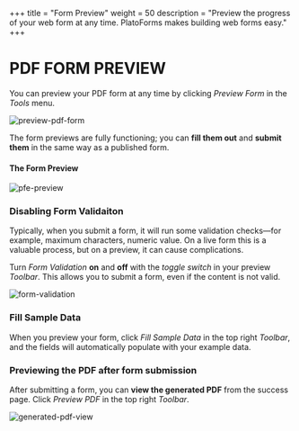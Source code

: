 +++
title = "Form Preview"
weight = 50
description = "Preview the progress of your web form at any time. PlatoForms makes building web forms easy."
+++

# PDF FORM PREVIEW

You can preview your PDF form at any time by clicking *Preview Form* in the *Tools* menu. 



![preview-pdf-form](/images/preview-pdf-form.png)



The form previews are fully functioning; you can **fill them out** and **submit them** in the same way as a published form.

#### The Form Preview

![pfe-preview](/images/pfe-preview.png)



### Disabling Form Validaiton

Typically, when you submit a form, it will run some validation checks—for example, maximum characters, numeric value. On a live form this is a valuable process, but on a preview, it can cause complications.

Turn *Form Validation* **on** and **off** with the *toggle switch* in your preview *Toolbar*. This allows you to submit a form, even if the content is not valid.



![form-validation](/images/form-validation.png)

### Fill Sample Data

When you preview your form, click *Fill Sample Data* in the top right *Toolbar*, and the fields will automatically populate with your example data. 



### Previewing the PDF after form submission

After submitting a form, you can **view the generated PDF** from the success page. Click *Preview PDF* in the top right *Toolbar*.



![generated-pdf-view](/images/generated-pdf-view.png)